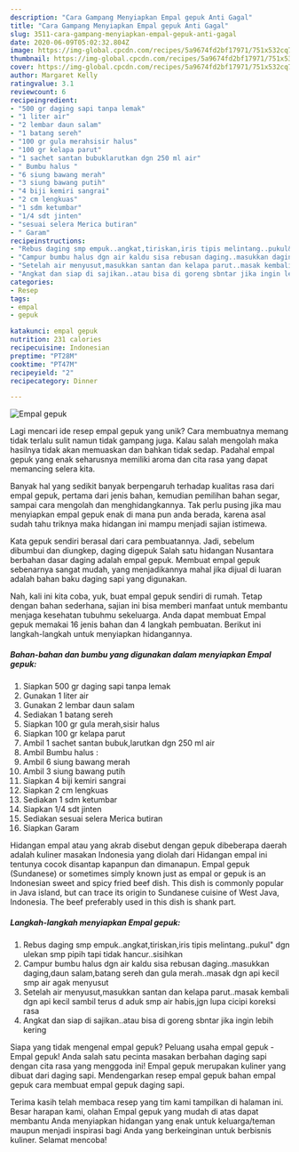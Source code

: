 ```yaml
---
description: "Cara Gampang Menyiapkan Empal gepuk Anti Gagal"
title: "Cara Gampang Menyiapkan Empal gepuk Anti Gagal"
slug: 3511-cara-gampang-menyiapkan-empal-gepuk-anti-gagal
date: 2020-06-09T05:02:32.804Z
image: https://img-global.cpcdn.com/recipes/5a9674fd2bf17971/751x532cq70/empal-gepuk-foto-resep-utama.jpg
thumbnail: https://img-global.cpcdn.com/recipes/5a9674fd2bf17971/751x532cq70/empal-gepuk-foto-resep-utama.jpg
cover: https://img-global.cpcdn.com/recipes/5a9674fd2bf17971/751x532cq70/empal-gepuk-foto-resep-utama.jpg
author: Margaret Kelly
ratingvalue: 3.1
reviewcount: 6
recipeingredient:
- "500 gr daging sapi tanpa lemak"
- "1 liter air"
- "2 lembar daun salam"
- "1 batang sereh"
- "100 gr gula merahsisir halus"
- "100 gr kelapa parut"
- "1 sachet santan bubuklarutkan dgn 250 ml air"
- " Bumbu halus "
- "6 siung bawang merah"
- "3 siung bawang putih"
- "4 biji kemiri sangrai"
- "2 cm lengkuas"
- "1 sdm ketumbar"
- "1/4 sdt jinten"
- "sesuai selera Merica butiran"
- " Garam"
recipeinstructions:
- "Rebus daging smp empuk..angkat,tiriskan,iris tipis melintang..pukul&#34; dgn ulekan smp pipih tapi tidak hancur..sisihkan"
- "Campur bumbu halus dgn air kaldu sisa rebusan daging..masukkan daging,daun salam,batang sereh dan gula merah..masak dgn api kecil smp air agak menyusut"
- "Setelah air menyusut,masukkan santan dan kelapa parut..masak kembali dgn api kecil sambil terus d aduk smp air habis,jgn lupa cicipi koreksi rasa"
- "Angkat dan siap di sajikan..atau bisa di goreng sbntar jika ingin lebih kering"
categories:
- Resep
tags:
- empal
- gepuk

katakunci: empal gepuk 
nutrition: 231 calories
recipecuisine: Indonesian
preptime: "PT28M"
cooktime: "PT47M"
recipeyield: "2"
recipecategory: Dinner

---
```



![Empal gepuk](https://img-global.cpcdn.com/recipes/5a9674fd2bf17971/751x532cq70/empal-gepuk-foto-resep-utama.jpg)

Lagi mencari ide resep empal gepuk yang unik? Cara membuatnya memang tidak terlalu sulit namun tidak gampang juga. Kalau salah mengolah maka hasilnya tidak akan memuaskan dan bahkan tidak sedap. Padahal empal gepuk yang enak seharusnya memiliki aroma dan cita rasa yang dapat memancing selera kita.

Banyak hal yang sedikit banyak berpengaruh terhadap kualitas rasa dari empal gepuk, pertama dari jenis bahan, kemudian pemilihan bahan segar, sampai cara mengolah dan menghidangkannya. Tak perlu pusing jika mau menyiapkan empal gepuk enak di mana pun anda berada, karena asal sudah tahu triknya maka hidangan ini mampu menjadi sajian istimewa.

Kata gepuk sendiri berasal dari cara pembuatannya. Jadi, sebelum dibumbui dan diungkep, daging digepuk Salah satu hidangan Nusantara berbahan dasar daging adalah empal gepuk. Membuat empal gepuk sebenarnya sangat mudah, yang menjadikannya mahal jika dijual di luaran adalah bahan baku daging sapi yang digunakan.


Nah, kali ini kita coba, yuk, buat empal gepuk sendiri di rumah. Tetap dengan bahan sederhana, sajian ini bisa memberi manfaat untuk membantu menjaga kesehatan tubuhmu sekeluarga. Anda dapat membuat Empal gepuk memakai 16 jenis bahan dan 4 langkah pembuatan. Berikut ini langkah-langkah untuk menyiapkan hidangannya.

<!--inarticleads1-->

##### Bahan-bahan dan bumbu yang digunakan dalam menyiapkan Empal gepuk:

1. Siapkan 500 gr daging sapi tanpa lemak
1. Gunakan 1 liter air
1. Gunakan 2 lembar daun salam
1. Sediakan 1 batang sereh
1. Siapkan 100 gr gula merah,sisir halus
1. Siapkan 100 gr kelapa parut
1. Ambil 1 sachet santan bubuk,larutkan dgn 250 ml air
1. Ambil  Bumbu halus :
1. Ambil 6 siung bawang merah
1. Ambil 3 siung bawang putih
1. Siapkan 4 biji kemiri sangrai
1. Siapkan 2 cm lengkuas
1. Sediakan 1 sdm ketumbar
1. Siapkan 1/4 sdt jinten
1. Sediakan sesuai selera Merica butiran
1. Siapkan  Garam


Hidangan empal atau yang akrab disebut dengan gepuk dibeberapa daerah adalah kuliner masakan Indonesia yang diolah dari Hidangan empal ini tentunya cocok disantap kapanpun dan dimanapun. Empal gepuk (Sundanese) or sometimes simply known just as empal or gepuk is an Indonesian sweet and spicy fried beef dish. This dish is commonly popular in Java island, but can trace its origin to Sundanese cuisine of West Java, Indonesia. The beef preferably used in this dish is shank part. 

<!--inarticleads2-->

##### Langkah-langkah menyiapkan Empal gepuk:

1. Rebus daging smp empuk..angkat,tiriskan,iris tipis melintang..pukul&#34; dgn ulekan smp pipih tapi tidak hancur..sisihkan
1. Campur bumbu halus dgn air kaldu sisa rebusan daging..masukkan daging,daun salam,batang sereh dan gula merah..masak dgn api kecil smp air agak menyusut
1. Setelah air menyusut,masukkan santan dan kelapa parut..masak kembali dgn api kecil sambil terus d aduk smp air habis,jgn lupa cicipi koreksi rasa
1. Angkat dan siap di sajikan..atau bisa di goreng sbntar jika ingin lebih kering


Siapa yang tidak mengenal empal gepuk? Peluang usaha empal gepuk -Empal gepuk! Anda salah satu pecinta masakan berbahan daging sapi dengan cita rasa yang menggoda ini! Empal gepuk merupakan kuliner yang dibuat dari daging sapi. Mendengarkan resep empal gepuk bahan empal gepuk cara membuat empal gepuk daging sapi. 

Terima kasih telah membaca resep yang tim kami tampilkan di halaman ini. Besar harapan kami, olahan Empal gepuk yang mudah di atas dapat membantu Anda menyiapkan hidangan yang enak untuk keluarga/teman maupun menjadi inspirasi bagi Anda yang berkeinginan untuk berbisnis kuliner. Selamat mencoba!
